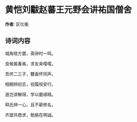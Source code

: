 # 黄恺刘黻赵蕃王元野会讲祐国僧舍

**作者**: 区仕衡

## 诗词内容

城角晓方罢，斋钟时一鸣。

良候属春鶑，求友来嘤嘤。

吾侪二三子，簪盍怀同声。

相期辨初志，视履规安行。

道岂讲解得，学以磨琢精。

释氏辨一心，且不蕲修名。

齐盟共商求，勉旃在明诚。


